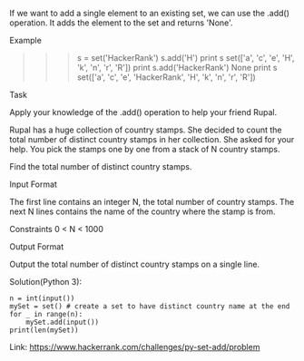 If we want to add a single element to an existing set, we can use the .add() operation.
It adds the element to the set and returns 'None'.

Example

>>> s = set('HackerRank')
>>> s.add('H')
>>> print s
set(['a', 'c', 'e', 'H', 'k', 'n', 'r', 'R'])
>>> print s.add('HackerRank')
None
>>> print s
set(['a', 'c', 'e', 'HackerRank', 'H', 'k', 'n', 'r', 'R'])

Task

Apply your knowledge of the .add() operation to help your friend Rupal.

Rupal has a huge collection of country stamps. She decided to count the total number of distinct country stamps in her collection. 
She asked for your help. You pick the stamps one by one from a stack of N country stamps.

Find the total number of distinct country stamps.

Input Format

The first line contains an integer N, the total number of country stamps.
The next N lines contains the name of the country where the stamp is from.

Constraints
0 < N < 1000

Output Format

Output the total number of distinct country stamps on a single line.

Solution(Python 3):
```
n = int(input())
mySet = set() # create a set to have distinct country name at the end
for _ in range(n):
    mySet.add(input())
print(len(mySet))
```
Link: https://www.hackerrank.com/challenges/py-set-add/problem
